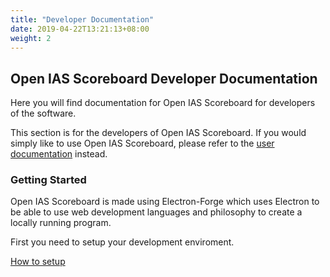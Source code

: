 ```yaml
---
title: "Developer Documentation"
date: 2019-04-22T13:21:13+08:00
weight: 2
---
```



## Open IAS Scoreboard Developer Documentation

Here you will find documentation for Open IAS Scoreboard for developers of the software.

This section is for the developers of Open IAS Scoreboard. If you would simply like to use Open IAS Scoreboard, please refer to the [user documentation](/user) instead.

### Getting Started

Open IAS Scoreboard is made using Electron-Forge which uses Electron to be able to use web development languages and philosophy to create a locally running program.

First you need to setup your development enviroment.

[How to setup](setup)
